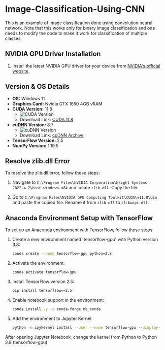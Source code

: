 # Image-Classification-Using-CNN
This is an example of image classification done using convolution neural network. Note that this works only for binary image classification and one needs to modify the code to make it work for classification of multiple classes. 
## NVIDIA GPU Driver Installation

1. Install the latest NVIDIA GPU driver for your device from [NVIDIA's official website](https://www.nvidia.com/Download/index.aspx).

## Version & OS Details

- **OS:** Windows 11
- **Graphics Card:** Nvidia GTX 1650 4GB vRAM
- **CUDA Version:** 11.8
  - ![CUDA Version](https://i.ibb.co/YjgYjYb/cuda.png)
  - Download Link: [CUDA 11.8](https://developer.nvidia.com/cuda-11-8-0-download-archive)
- **cuDNN Version:** 8.7
  - ![cuDNN Version](https://i.ibb.co/YjgYjYb/cudnn.png)
  - Download Link: [cuDNN Archive](https://developer.nvidia.com/rdp/cudnn-archive#a-collapse870-118)
- **TensorFlow Version:** 2.5
- **NumPy Version:** 1.19.5

## Resolve zlib.dll Error

To resolve the zlib.dll error, follow these steps:

1. Navigate to `C:\Program Files\NVIDIA Corporation\Nsight Systems 2022.4.2\host-windows-x64` and locate `zlib.dll`. Copy the file.

2. Go to `C:\Program Files\NVIDIA GPU Computing Toolkit\CUDA\v11.8\bin` and paste the copied file. Rename it from `zlib.dll` to `zlibwapi.dll`.

## Anaconda Environment Setup with TensorFlow

To set up an Anaconda environment with TensorFlow, follow these steps:

1. Create a new environment named 'tensorflow-gpu' with Python version 3.8:

    ```bash
    conda create --name tensorflow-gpu python=3.8
    ```

2. Activate the environment:

    ```bash
    conda activate tensorflow-gpu
    ```

3. Install TensorFlow version 2.5:

    ```bash
    pip install tensorflow==2.5
    ```

4. Enable notebook support in the environment:

    ```bash
    conda install -y -c conda-forge nb_conda
    ```

5. Add the environment to Jupyter Kernel:

    ```bash
    python -m ipykernel install --user --name tensorflow-gpu --display-name "Python 3.8 (tensorflow-gpu)"
    ```


After opening Jupyter Notebook, change the kernel from Python to Python 3.8 (tensorflow-gpu) 
